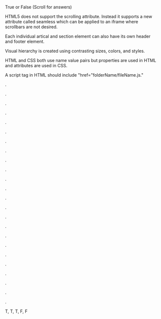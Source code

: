 True or False (Scroll for answers)

HTML5 does not support the scrolling attribute. Instead it supports a new attribute called seamless which can be applied to an iframe where scrollbars are not desired.

Each individual artical and section element can also have its own header and footer element.

Visual hierarchy is created using contrasting sizes, colors, and styles.

HTML and CSS both use name value pairs but properties are used in HTML and attributes are used in CSS.

A script tag in HTML should include "href="folderName/fileName.js."

.

.

.

.

.

.

.

.

.

.

.

.

.

.

.

.

.

.

.

.

.

.

.

.

T, T, T, F, F
